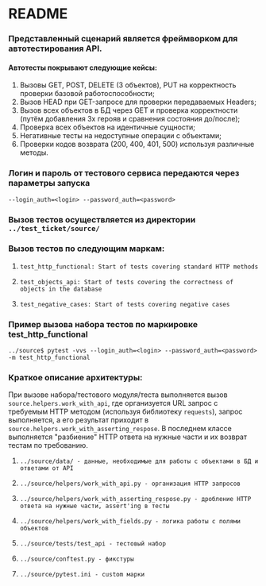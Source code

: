 # README
### Представленный сценарий является фреймворком для автотестирования API. ###

#### Автотесты покрывают следующие кейсы: 
1. Вызовы GET, POST, DELETE (3 объектов), PUT на корректность проверки базовой работоспособности;
2. Вызов HEAD при GET-запросе для проверки передаваемых Headers;
3. Вызов всех объектов в БД через GET и проверка корректности (путём добавления 3х герояв и сравнения состояния до/после);
4. Проверка всех объектов на идентичные сущности;
5. Негативные тесты на недоступные операции с объектами;
6. Проверки кодов возврата (200, 400, 401, 500) используя различные методы. 
####

### Логин и пароль от тестового сервиса передаются через параметры запуска ###
`--login_auth=<login> --password_auth=<password>`


### Вызов тестов осуществляется из директории `../test_ticket/source/` ### 

### Вызов тестов по следующим маркам:
1.     test_http_functional: Start of tests covering standard HTTP methods
2.     test_objects_api: Start of tests covering the correctness of objects in the database
3.     test_negative_cases: Start of tests covering negative cases
###

### Пример вызова набора тестов по маркировке test_http_functional ###

`../source$ pytest -vvs --login_auth=<login> --password_auth=<password> -m test_http_functional`

### Краткое описание архитектуры:
При вызове набора/тестового модуля/теста выполняется вызов `source.helpers.work_with_api`, где организуется URL запрос 
с требуемым HTTP методом (используя библиотеку `requests`), запрос выполняется, а его результат приходит в 
`source.helpers.work_with_asserting_respose`. В последнем классе выполняется "разбиение" HTTP ответа на нужные части и
их возврат тестам по требованию.

1.     ../source/data/ - данные, необходимые для работы с объектами в БД и ответами от API
2.     ../source/helpers/work_with_api.py - организация HTTP запросов
3.     ../source/helpers/work_with_asserting_respose.py - дробление HTTP ответа на нужные части, assert'ing в тесты
4.     ../source/helpers/work_with_fields.py - логика работы с полями объектов
5.     ../source/tests/test_api - тестовый набор
6.     ../source/conftest.py - фикстуры
7.     ../source/pytest.ini - custom марки
###